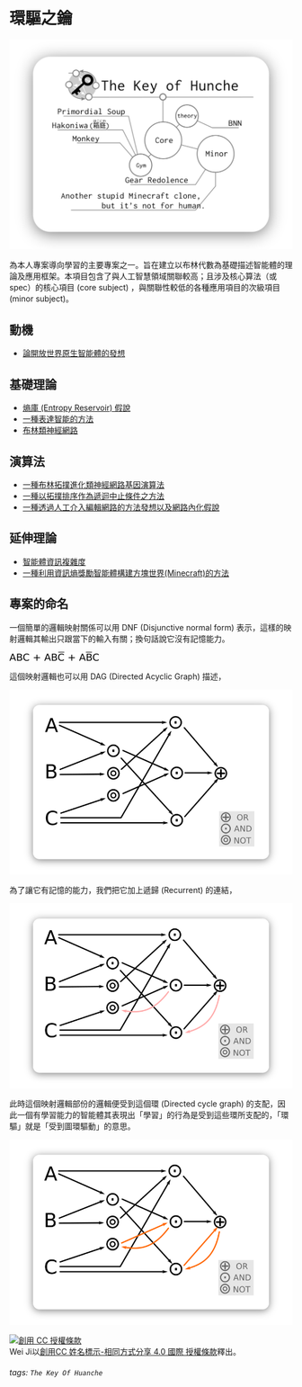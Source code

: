 # 環驅之鑰

![](./img/title.png)

為本人專案導向學習的主要專案之一。旨在建立以布林代數為基礎描述智能體的理論及應用框架。本項目包含了與人工智慧領域關聯較高；且涉及核心算法（或 spec）的核心項目 (core subject) ，與關聯性較低的各種應用項目的次級項目 (minor subject)。

## 動機
- [論開放世界原生智能體的發想](./core/the_idea_of_native_agents_in_a_open_world.md)
## 基礎理論

- [熵庫 (Entropy Reservoir) 假說](/@FlySkyPie/HyFHXsQ9X)
- [一種表達智能的方法](/@FlySkyPie/HJbCLuPDr)
- [布林類神經網路](/@FlySkyPie/B1J1slSLB)

## 演算法

- [一種布林拓撲進化類神經網路基因演算法](/@FlySkyPie/SkrvVy0uX)
- [一種以拓撲排序作為遞迴中止條件之方法](/@FlySkyPie/SJlrATeumN)
- [一種透過人工介入編輯網路的方法發想以及網路內化假說](/@FlySkyPie/H1WPXS0TV)

## 延伸理論

- [智能體資訊複雜度](/@FlySkyPie/SJmUYviqQ)
- [一種利用資訊熵獎勵智能體構建方塊世界(Minecraft)的方法](/@FlySkyPie/SJeX9awaQ)

## 專案的命名

一個簡單的邏輯映射關係可以用 DNF (Disjunctive normal form) 表示，這樣的映射邏輯其輸出只跟當下的輸入有關；換句話說它沒有記憶能力。

![ABC + ABC' + AB'C](./img/79939c5877f6d9ddf28719167fd946a3_simple_dnf.png)

這個映射邏輯也可以用 DAG (Directed Acyclic Graph) 描述，

![](./img/c02e0f024c944e11a2f54f462d178b8e_simple_dag.png)

為了讓它有記憶的能力，我們把它加上遞歸 (Recurrent) 的連結，

![](./img/82459a1e97d5a361429a8743f51dec07_simple_dag_recurrent.png)

此時這個映射邏輯部份的邏輯便受到這個環 (Directed cycle graph) 的支配，因此一個有學習能力的智能體其表現出「學習」的行為是受到這些環所支配的，「環驅」就是「受到圖環驅動」的意思。

![](./img/ac75791f18c9057a4178b2759ec80294_simple_dcg.png)

[![創用 CC 授權條款](https://i.creativecommons.org/l/by-sa/4.0/88x31.png)](http://creativecommons.org/licenses/by-sa/4.0/)  
Wei Ji以[創用CC 姓名標示-相同方式分享 4.0 國際 授權條款](http://creativecommons.org/licenses/by-sa/4.0/)釋出。

###### tags: `The Key Of Huanche` 
